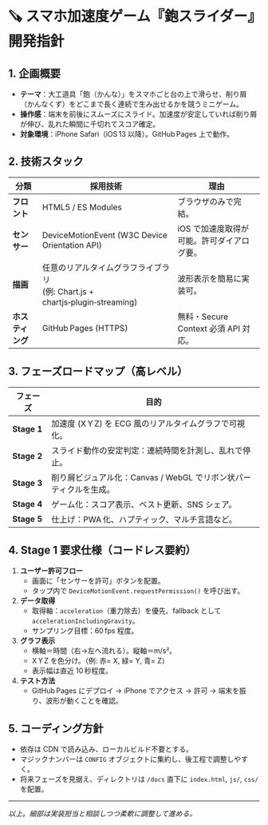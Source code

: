 # 🪚 スマホ加速度ゲーム『鉋スライダー』開発指針

## 1. 企画概要
- **テーマ**：大工道具「鉋（かんな）」をスマホごと台の上で滑らせ、削り屑（かんなくず）をどこまで長く連続で生み出せるかを競うミニゲーム。
- **操作感**：端末を前後にスムーズにスライド。加速度が安定していれば削り屑が伸び、乱れた瞬間に千切れてスコア確定。
- **対象環境**：iPhone Safari（iOS 13 以降）。GitHub Pages 上で動作。

## 2. 技術スタック
| 分類 | 採用技術 | 理由 |
|------|----------|------|
| **フロント** | HTML5 / ES Modules | ブラウザのみで完結。 |
| **センサー** | DeviceMotionEvent (W3C Device Orientation API) | iOS で加速度取得が可能。許可ダイアログ要。 |
| **描画** | 任意のリアルタイムグラフライブラリ<br>(例: Chart.js + chartjs‑plugin‑streaming) | 波形表示を簡易に実装可。 |
| **ホスティング** | GitHub Pages (HTTPS) | 無料・Secure Context 必須 API 対応。 |

## 3. フェーズロードマップ（高レベル）
| フェーズ | 目的 |
|---------|------|
| **Stage 1** | 加速度 (X Y Z) を ECG 風のリアルタイムグラフで可視化。 |
| **Stage 2** | スライド動作の安定判定：連続時間を計測し、乱れで停止。 |
| **Stage 3** | 削り屑ビジュアル化：Canvas / WebGL でリボン状パーティクルを生成。 |
| **Stage 4** | ゲーム化：スコア表示、ベスト更新、SNS シェア。 |
| **Stage 5** | 仕上げ：PWA 化、ハプティック、マルチ言語など。 |

## 4. Stage 1 要求仕様（コードレス要約）
1. **ユーザー許可フロー**  
   - 画面に「センサーを許可」ボタンを配置。  
   - タップ内で `DeviceMotionEvent.requestPermission()` を呼び出す。  
2. **データ取得**  
   - 取得軸：`acceleration`（重力除去）を優先、fallback として `accelerationIncludingGravity`。  
   - サンプリング目標：60 fps 程度。  
3. **グラフ表示**  
   - 横軸＝時間（右→左へ流れる）。縦軸＝m/s²。  
   - X Y Z を色分け。（例: 赤= X, 緑= Y, 青= Z）  
   - 表示幅は直近 10 秒程度。  
4. **テスト方法**  
   - GitHub Pages にデプロイ → iPhone でアクセス → 許可 → 端末を振り、波形が動くことを確認。  

## 5. コーディング方針
- 依存は CDN で読み込み、ローカルビルド不要とする。  
- マジックナンバーは `CONFIG` オブジェクトに集約し、後工程で調整しやすく。  
- 将来フェーズを見据え、ディレクトリは `/docs` 直下に `index.html`, `js/`, `css/` を配置。  

---

*以上。細部は実装担当と相談しつつ柔軟に調整して進める。*